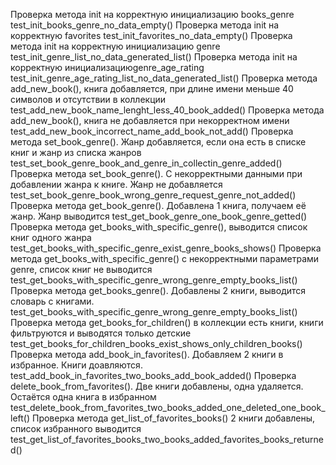 Проверка метода init на корректную инициализацию books_genre test_init_books_genre_no_data_empty()
Проверка метода init на корректную favorites test_init_favorites_no_data_empty()
Проверка метода init на корректную инициализацию genre test_init_genre_list_no_data_generated_list()
Проверка метода init на корректную инициализациюgenre_age_rating test_init_genre_age_rating_list_no_data_generated_list()
Проверка метода add_new_book(), книга добавляется, при длине имени меньше 40 символов и отсутствии в коллекции test_add_new_book_name_lenght_less_40_book_added()
Проверка метода add_new_book(), книга не добавляется при некорректном имени test_add_new_book_incorrect_name_add_book_not_add()
Проверка метода set_book_genre(). Жанр добавляется, если она есть в списке книг и жанр из списка жанров test_set_book_genre_book_and_genre_in_collectin_genre_added()
Проверка метода set_book_genre(). С некорректными данными при добавлении жанра к книге. Жанр не добавляется test_set_book_genre_book_wrong_genre_request_genre_not_added()
Проверка метода get_book_genre(). Добавлена 1 книга, получаем её жанр. Жанр выводится test_get_book_genre_one_book_genre_getted()
Проверка метода get_books_with_specific_genre(), выводится список книг одного жанра test_get_books_with_specific_genre_exist_genre_books_shows()
Проверка метода get_books_with_specific_genre() с некорректными параметрами genre, список книг не выводится test_get_books_with_specific_genre_wrong_genre_empty_books_list()
Проверка метода get_books_genre(). Добавлены 2 книги, выводится словарь с книгами. test_get_books_with_specific_genre_wrong_genre_empty_books_list()
Проверка метода get_books_for_children() в коллекции есть книги, книги фильтруются и выводятся только детские test_get_books_for_children_books_exist_shows_only_children_books()
Проверка метода add_book_in_favorites(). Добавляем 2 книги в избранное. Книги доавляются. test_add_book_in_favorites_two_books_add_book_added()
Проверка delete_book_from_favorites(). Две книги добавлены, одна удаляется. Остаётся одна книга в избранном test_delete_book_from_favorites_two_books_added_one_deleted_one_book_left()
Проверка метода get_list_of_favorites_books() 2 книги добавлены, список избранного выводится test_get_list_of_favorites_books_two_books_added_favorites_books_returned()
